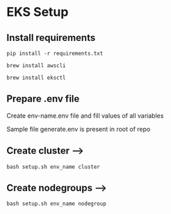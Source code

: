 # EKS Setup

## Install requirements

`pip install -r requirements.txt`

`brew install awscli`

`brew install eksctl`

## Prepare .env file

Create env-name.env file and fill values of all variables

Sample file generate.env is present in  root of repo

## Create cluster -->

`bash setup.sh env_name cluster`

## Create nodegroups -->

`bash setup.sh env_name nodegroup`